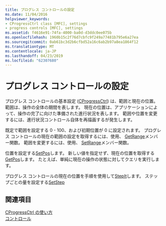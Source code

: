 ```yaml
---
title: プログレス コントロールの設定
ms.date: 11/04/2016
helpviewer_keywords:
- CProgressCtrl class [MFC], settings
- progress controls [MFC], settings
ms.assetid: f4616e91-74fa-4000-ba0d-d3ddc0ee075b
ms.openlocfilehash: 1960b15c2f76d7cbfc9f249a77481b795e6a27ea
ms.sourcegitcommit: 0ab61bc3d2b6cfbd52a16c6ab2b97a8ea1864f12
ms.translationtype: MT
ms.contentlocale: ja-JP
ms.lasthandoff: 04/23/2019
ms.locfileid: "62307680"
---
```

# <a name="settings-for-the-progress-control"></a>プログレス コントロールの設定

プログレス コントロールの基本設定 ([CProgressCtrl](../mfc/reference/cprogressctrl-class.md)) は、範囲と現在の位置。 範囲は、操作の全体の期間を表します。 現在の位置は、アプリケーションによって、操作の完了に向けた準備された進行状況を表します。 範囲や位置を変更するには、進行状況コントロール自体を再描画するが発生します。

既定で範囲を設定する 0 - 100、および初期位置が 0 に設定されます。 プログレス コントロールの現在の範囲の設定を取得するには、使用、 [GetRange](../mfc/reference/cprogressctrl-class.md#getrange)メンバー関数。 範囲を変更するには、使用、 [SetRange](../mfc/reference/cprogressctrl-class.md#setrange)メンバー関数。

位置を設定する[SetPos](../mfc/reference/cprogressctrl-class.md#setpos)します。 新しい値を指定せず、現在の位置を取得する[GetPos](../mfc/reference/cprogressctrl-class.md#getpos)します。 たとえば、単純に現在の操作の状態に対してクエリを実行します。

プログレス コントロールの現在の位置を手順を使用して[StepIt](../mfc/reference/cprogressctrl-class.md#stepit)します。 ステップごとの量を設定する[SetStep](../mfc/reference/cprogressctrl-class.md#setstep)

## <a name="see-also"></a>関連項目

[CProgressCtrl の使い方](../mfc/using-cprogressctrl.md)<br/>
[コントロール](../mfc/controls-mfc.md)
